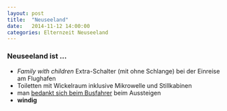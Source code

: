 ```yaml
---
layout: post
title:  "Neuseeland"
date:   2014-11-12 14:00:00
categories: Elternzeit Neuseeland
---
```

### Neuseeland ist …

- *Family with children* Extra-Schalter (mit ohne Schlange) bei der Einreise am Flughafen
- Toiletten mit Wickelraum inklusive Mikrowelle und Stillkabinen
- man [bedankt sich beim Busfahrer][1] beim Aussteigen
- **windig**

<figure>
	<picture>
		<source srcset="/assets/images/phone/IMG_0625.JPG" media="(max-width:320px)">
		<source srcset="/assets/images/tablet/IMG_0625.JPG" media="(max-width:800px)">
		<source srcset="/assets/images/desktop/IMG_0625.JPG" media="(min-width:800px)">
		<img alt="">
	</picture>
</figure>
<figure>
	<picture>
		<source srcset="/assets/images/phone/DSC02083.JPG" media="(max-width:320px)">
		<source srcset="/assets/images/tablet/DSC02083.JPG" media="(max-width:800px)">
		<source srcset="/assets/images/desktop/DSC02083.JPG" media="(min-width:800px)">
		<img alt="">
	</picture>
</figure>
<figure>
	<picture>
		<source srcset="/assets/images/phone/DSC02107.JPG" media="(max-width:320px)">
		<source srcset="/assets/images/tablet/DSC02107.JPG" media="(max-width:800px)">
		<source srcset="/assets/images/desktop/DSC02107.JPG" media="(min-width:800px)">
		<img alt="">
	</picture>
</figure>

[1]: http://www.reddit.com/r/newzealand/comments/1ee9gx/why_do_we_thank_the_bus_driver_in_christchurchnz/
